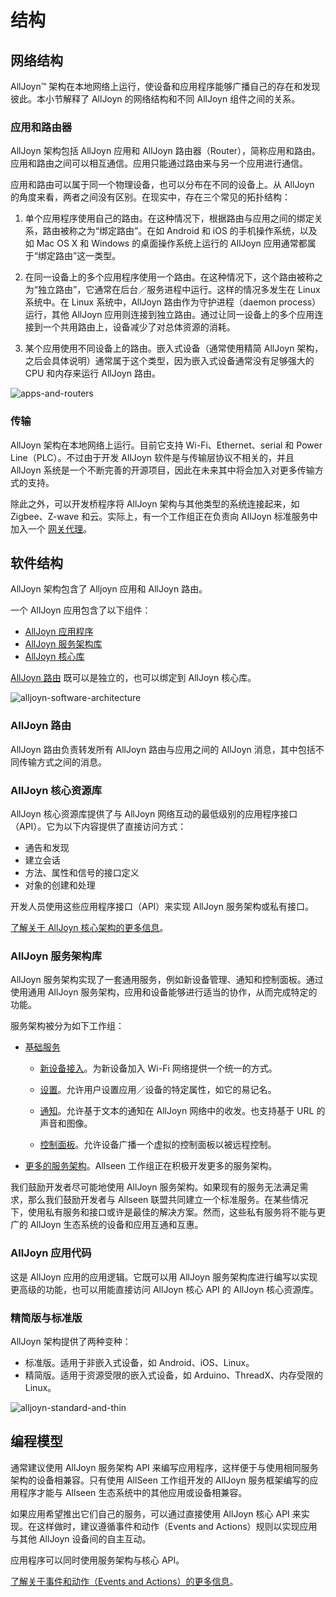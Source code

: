 # 结构

## 网络结构

AllJoyn&trade; 架构在本地网络上运行，使设备和应用程序能够广播自己的存在和发现彼此。本小节解释了 AllJoyn 的网络结构和不同 AllJoyn 组件之间的关系。

### 应用和路由器

AllJoyn 架构包括 AllJoyn 应用和 AllJoyn 路由器（Router），简称应用和路由。应用和路由之间可以相互通信。应用只能通过路由来与另一个应用进行通信。

应用和路由可以属于同一个物理设备，也可以分布在不同的设备上。从 AllJoyn 的角度来看，两者之间没有区别。在现实中，存在三个常见的拓扑结构：

1. 单个应用程序使用自己的路由。在这种情况下，根据路由与应用之间的绑定关系，路由被称之为“绑定路由”。在如 Android 和 iOS 的手机操作系统，以及如 Mac OS X 和 Windows 的桌面操作系统上运行的 AllJoyn 应用通常都属于“绑定路由”这一类型。

2. 在同一设备上的多个应用程序使用一个路由。在这种情况下，这个路由被称之为“独立路由”，它通常在后台／服务进程中运行。这样的情况多发生在 Linux 系统中。在 Linux 系统中，AllJoyn 路由作为守护进程（daemon process）运行，其他 AllJoyn 应用则连接到独立路由。通过让同一设备上的多个应用连接到一个共用路由上，设备减少了对总体资源的消耗。

3. 某个应用使用不同设备上的路由。嵌入式设备（通常使用精简 AllJoyn 架构，之后会具体说明）通常属于这个类型，因为嵌入式设备通常没有足够强大的 CPU 和内存来运行 AllJoyn 路由。

![apps-and-routers][apps-and-routers]

### 传输 

AllJoyn 架构在本地网络上运行。目前它支持 Wi-Fi、Ethernet、serial 和 Power Line（PLC）。不过由于开发 AllJoyn 软件是与传输层协议不相关的，并且 AllJoyn 系统是一个不断完善的开源项目，因此在未来其中将会加入对更多传输方式的支持。

除此之外，可以开发桥程序将 AllJoyn 架构与其他类型的系统连接起来，如 Zigbee、Z-wave 和云。实际上，有一个工作组正在负责向 AllJoyn 标准服务中加入一个 [网关代理][gateway-agent]。

##  软件结构

AllJoyn 架构包含了 Alljoyn 应用和 AllJoyn 路由。

一个 AllJoyn 应用包含了以下组件：
* [AllJoyn 应用程序][app-code]
* [AllJoyn 服务架构库][services]
* [AllJoyn 核心库][core]

[AllJoyn 路由][router] 既可以是独立的，也可以绑定到 AllJoyn 核心库。

![alljoyn-software-architecture][alljoyn-software-architecture]

###  AllJoyn 路由

AllJoyn 路由负责转发所有 AllJoyn 路由与应用之间的 AllJoyn 消息，其中包括不同传输方式之间的消息。

### AllJoyn 核心资源库

AllJoyn 核心资源库提供了与 AllJoyn 网络互动的最低级别的应用程序接口（API）。它为以下内容提供了直接访问方式：

* 通告和发现
* 建立会话
* 方法、属性和信号的接口定义
* 对象的创建和处理

开发人员使用这些应用程序接口（API）来实现 AllJoyn 服务架构或私有接口。

[了解关于 AllJoyn 核心架构的更多信息][learn-core]。

### AllJoyn 服务架构库

AllJoyn 服务架构实现了一套通用服务，例如新设备管理、通知和控制面板。通过使用通用 AllJoyn 服务架构，应用和设备能够进行适当的协作，从而完成特定的功能。

服务架构被分为如下工作组：

* [基础服务][base-services]
  * [新设备接入][onboarding]。为新设备加入 Wi-Fi 网络提供一个统一的方式。

  * [设置][configuration]。允许用户设置应用／设备的特定属性，如它的易记名。

  * [通知][notifications]。允许基于文本的通知在 AllJoyn 网络中的收发。也支持基于 URL 的声音和图像。

  * [控制面板][controlpanel]。允许设备广播一个虚拟的控制面板以被远程控制。

* [更多的服务架构][wiki]。Allseen 工作组正在积极开发更多的服务架构。

我们鼓励开发者尽可能地使用 AllJoyn 服务架构。如果现有的服务无法满足需求，那么我们鼓励开发者与 Allseen 联盟共同建立一个标准服务。在某些情况下，使用私有服务和接口或许是最佳的解决方案。然而，这些私有服务将不能与更广的 AllJoyn 生态系统的设备和应用互通和互惠。

### AllJoyn 应用代码

这是 AllJoyn 应用的应用逻辑。它既可以用 AllJoyn 服务架构库进行编写以实现更高级的功能，也可以用能直接访问 AllJoyn 核心 API 的 AllJoyn 核心资源库。

### 精简版与标准版

AllJoyn 架构提供了两种变种：

* 标准版。适用于非嵌入式设备，如 Android、iOS、Linux。
* 精简版。适用于资源受限的嵌入式设备，如 Arduino、ThreadX、内存受限的 Linux。

![alljoyn-standard-and-thin][alljoyn-standard-and-thin]

## 编程模型

通常建议使用 AllJoyn 服务架构 API 来编写应用程序，这样便于与使用相同服务架构的设备相兼容。只有使用 AllSeen 工作组开发的 AllJoyn 服务框架编写的应用程序才能与 Allseen 生态系统中的其他应用或设备相兼容。

如果应用希望推出它们自己的服务，可以通过直接使用 AllJoyn 核心 API 来实现。在这样做时，建议遵循事件和动作（Events and Actions）规则以实现应用与其他 AllJoyn 设备间的自主互动。

应用程序可以同时使用服务架构与核心 API。

[了解关于事件和动作（Events and Actions）的更多信息][events-and-actions]。

[apps-and-routers]: /files/learn/apps-and-routers.png

[learn-core]: /learn/core

[app-code]: #alljoyn-app-code
[services]: #alljoyn-service-frameworks-libraries
[core]: #alljoyn-core-library
[router]: #alljoyn-router

[events-and-actions]: /learn/core/events-and-actions
[alljoyn-software-architecture]: /files/learn/alljoyn-software-architecture.png
[alljoyn-standard-and-thin]: /files/learn/alljoyn-standard-and-thin.png

[base-services]: /learn/base-services
[onboarding]: /learn/base-services/onboarding
[configuration]: /learn/base-services/configuration
[notifications]: /learn/base-services/notification
[controlpanel]: /learn/base-services/controlpanel

[wiki]: https://wiki.allseenalliance.org/
[gateway-agent]: https://wiki.allseenalliance.org/gateway/gatewayagent
